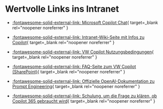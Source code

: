 # Wertvolle Links ins Intranet

- [:fontawesome-solid-external-link: Microsoft Copilot Chat](https://m365.cloud.microsoft/chat/){ target=_blank rel="noopener noreferrer" }

- [:fontawesome-solid-external-link: Intranet-Wiki-Seite mit Infos zu Copilot](https://volkswagen-net.de/wikis/pages/viewpage.action?pageId=5214079758){ target=_blank rel="noopener noreferrer" }

- [:fontawesome-solid-external-link: VW Copilot Nutzungsbedingungen](https://volkswagengroup.sharepoint.com/:u:/r/sites/IPSocialMedia/SitePages/de/VW_Copilot_Nutzungsbedingungen%20.aspx?csf=1&web=1&e=b9aTDT){ target=_blank rel="noopener noreferrer" }

- [:fontawesome-solid-external-link: FAQ-Seite zum VW Copilot (SharePoint)](https://volkswagengroup.sharepoint.com/sites/IPSocialMedia/SitePages/de/FAQ.aspx){ target=_blank rel="noopener noreferrer" }

- [:fontawesome-solid-external-link: Offizielle OpenAI-Dokumentation zu Prompt Engineering](https://platform.openai.com/docs/guides/prompt-engineering){ target=_blank rel="noopener noreferrer" }

- [:fontawesome-solid-external-link: Schulung, um die Frage zu klären, ob Copilot 365 gebraucht wird](https://volkswagen-net.de/wikis/spaces/wbit/pages/5845582630/Microsoft+Copilot+f%C3%BCr+Microsoft+365+Brauche+ich+das){ target=_blank rel="noopener noreferrer" }


